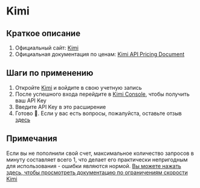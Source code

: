 # Kimi

## Краткое описание

1. Официальный сайт: [Kimi](https://platform.moonshot.cn/)
2. Официальная документация по ценам: [Kimi API Pricing Document](https://platform.moonshot.cn/docs/pricing/chat#%E8%AE%A1%E8%B4%B9%E5%9F%BA%E6%9C%AC%E6%A6%82%E5%BF%B5)

## Шаги по применению

1. Откройте [Kimi](https://platform.moonshot.cn/console/api-keys) и войдите в свою учетную запись
2. После успешного входа перейдите в [Kimi Console](https://platform.moonshot.cn/console/api-keys), чтобы получить ваш API Key
3. Введите API Key в это расширение
4. Готово 🎉. Если у вас есть вопросы, пожалуйста, оставьте отзыв [здесь](https://github.com/immersive-translate/immersive-translate/issues/137)

## Примечания
Если вы не пополнили свой счет, максимальное количество запросов в минуту составляет всего 1, что делает его практически непригодным для использования - ошибки являются нормой. [Вы можете нажать здесь, чтобы просмотреть документацию по ограничениям скорости Kimi](ссылка)